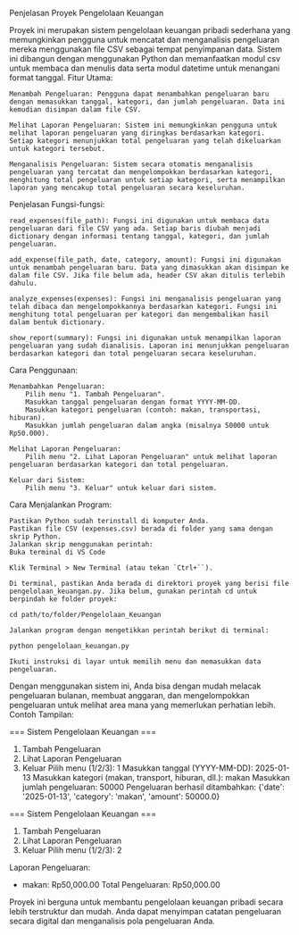 Penjelasan Proyek Pengelolaan Keuangan

Proyek ini merupakan sistem pengelolaan keuangan pribadi sederhana yang memungkinkan pengguna untuk mencatat dan menganalisis pengeluaran mereka menggunakan file CSV sebagai tempat penyimpanan data. Sistem ini dibangun dengan menggunakan Python dan memanfaatkan modul csv untuk membaca dan menulis data serta modul datetime untuk menangani format tanggal.
Fitur Utama:

    Menambah Pengeluaran: Pengguna dapat menambahkan pengeluaran baru dengan memasukkan tanggal, kategori, dan jumlah pengeluaran. Data ini kemudian disimpan dalam file CSV.

    Melihat Laporan Pengeluaran: Sistem ini memungkinkan pengguna untuk melihat laporan pengeluaran yang diringkas berdasarkan kategori. Setiap kategori menunjukkan total pengeluaran yang telah dikeluarkan untuk kategori tersebut.

    Menganalisis Pengeluaran: Sistem secara otomatis menganalisis pengeluaran yang tercatat dan mengelompokkan berdasarkan kategori, menghitung total pengeluaran untuk setiap kategori, serta menampilkan laporan yang mencakup total pengeluaran secara keseluruhan.

Penjelasan Fungsi-fungsi:

    read_expenses(file_path): Fungsi ini digunakan untuk membaca data pengeluaran dari file CSV yang ada. Setiap baris diubah menjadi dictionary dengan informasi tentang tanggal, kategori, dan jumlah pengeluaran.

    add_expense(file_path, date, category, amount): Fungsi ini digunakan untuk menambah pengeluaran baru. Data yang dimasukkan akan disimpan ke dalam file CSV. Jika file belum ada, header CSV akan ditulis terlebih dahulu.

    analyze_expenses(expenses): Fungsi ini menganalisis pengeluaran yang telah dibaca dan mengelompokkannya berdasarkan kategori. Fungsi ini menghitung total pengeluaran per kategori dan mengembalikan hasil dalam bentuk dictionary.

    show_report(summary): Fungsi ini digunakan untuk menampilkan laporan pengeluaran yang sudah dianalisis. Laporan ini menunjukkan pengeluaran berdasarkan kategori dan total pengeluaran secara keseluruhan.

Cara Penggunaan:

    Menambahkan Pengeluaran:
        Pilih menu "1. Tambah Pengeluaran".
        Masukkan tanggal pengeluaran dengan format YYYY-MM-DD.
        Masukkan kategori pengeluaran (contoh: makan, transportasi, hiburan).
        Masukkan jumlah pengeluaran dalam angka (misalnya 50000 untuk Rp50.000).

    Melihat Laporan Pengeluaran:
        Pilih menu "2. Lihat Laporan Pengeluaran" untuk melihat laporan pengeluaran berdasarkan kategori dan total pengeluaran.

    Keluar dari Sistem:
        Pilih menu "3. Keluar" untuk keluar dari sistem.

Cara Menjalankan Program:

    Pastikan Python sudah terinstall di komputer Anda.
    Pastikan file CSV (expenses.csv) berada di folder yang sama dengan skrip Python.
    Jalankan skrip menggunakan perintah:
    Buka terminal di VS Code

    Klik Terminal > New Terminal (atau tekan `Ctrl+``).

    Di terminal, pastikan Anda berada di direktori proyek yang berisi file pengelolaan_keuangan.py. Jika belum, gunakan perintah cd untuk berpindah ke folder proyek:

    cd path/to/folder/Pengelolaan_Keuangan

    Jalankan program dengan mengetikkan perintah berikut di terminal:

    python pengelolaan_keuangan.py

    Ikuti instruksi di layar untuk memilih menu dan memasukkan data pengeluaran.

Dengan menggunakan sistem ini, Anda bisa dengan mudah melacak pengeluaran bulanan, membuat anggaran, dan mengelompokkan pengeluaran untuk melihat area mana yang memerlukan perhatian lebih.
Contoh Tampilan:

=== Sistem Pengelolaan Keuangan ===
1. Tambah Pengeluaran
2. Lihat Laporan Pengeluaran
3. Keluar
Pilih menu (1/2/3): 1
Masukkan tanggal (YYYY-MM-DD): 2025-01-13
Masukkan kategori (makan, transport, hiburan, dll.): makan
Masukkan jumlah pengeluaran: 50000
Pengeluaran berhasil ditambahkan: {'date': '2025-01-13', 'category': 'makan', 'amount': 50000.0}

=== Sistem Pengelolaan Keuangan ===
1. Tambah Pengeluaran
2. Lihat Laporan Pengeluaran
3. Keluar
Pilih menu (1/2/3): 2

Laporan Pengeluaran:
- makan: Rp50,000.00
Total Pengeluaran: Rp50,000.00

Proyek ini berguna untuk membantu pengelolaan keuangan pribadi secara lebih terstruktur dan mudah. Anda dapat menyimpan catatan pengeluaran secara digital dan menganalisis pola pengeluaran Anda.
